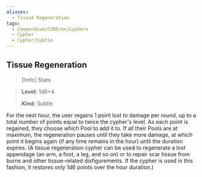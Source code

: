 ```yaml
---
aliases:
  - Tissue Regeneration
tags:
  - Compendium/CSRD/en/Cyphers
  - Cypher
  - Cypher/Subtle
---
```

  
    
## Tissue Regeneration    
>[!info] Stats    
> **Level:** 1d6+4    
> **Kind:** Subtle  
    
For the next hour, the user regains 1 point lost to damage per round, up to a total number of points equal to twice the cypher's level. As each point is regained, they choose which Pool to add it to. If all their Pools are at maximum, the regeneration pauses until they take more damage, at which point it begins again (if any time remains in the hour) until the duration expires. (A tissue regeneration cypher can be used to regenerate a lost appendage (an arm, a foot, a leg, and so on) or to repair scar tissue from burns and other tissue-related disfigurements. If the cypher is used in this fashion, it restores only 1d6 points over the hour duration.)